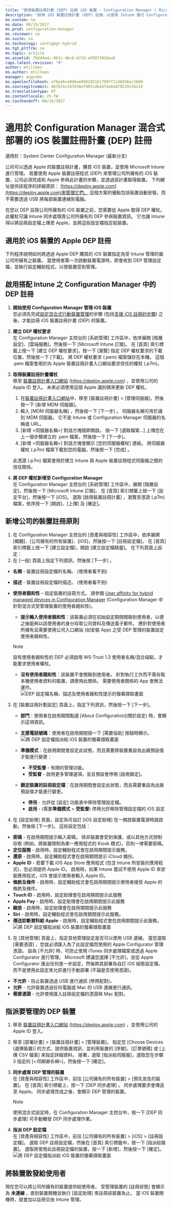 ```yaml
---
title: "使用裝置註冊計劃 (DEP) 註冊 iOS 裝置 - Configuration Manager | Microsoft Docs"
description: "啟用 iOS 裝置註冊計畫 (DEP) 註冊，以使用 Intune 進行 Configuration Manager 混合式部署。"
ms.custom: na
ms.date: 08/15/2017
ms.prod: configuration-manager
ms.reviewer: na
ms.suite: na
ms.technology: configmgr-hybrid
ms.tgt_pltfrm: na
ms.topic: article
ms.assetid: 78d44adc-9b1c-4bc6-b72d-e93873916ea6
caps.latest.revision: "9"
author: mtillman
ms.author: mtillman
manager: angrobe
ms.openlocfilehash: e76e46ce0d6ee0582d5161709ff114b936ac5660
ms.sourcegitcommit: db7b7ec347638efd05cdba474e8a8f8535516116
ms.translationtype: HT
ms.contentlocale: zh-TW
ms.lasthandoff: 08/16/2017
---
```

# <a name="ios-device-enrollment-program-dep-enrollment-for-hybrid-deployments-with-configuration-manager"></a>適用於 Configuration Manager 混合式部署的 iOS 裝置註冊計畫 (DEP) 註冊

適用於：System Center Configuration Manager (最新分支)

公司可以透過 Apple 的裝置註冊計畫，購買 iOS 裝置，並使用 Microsoft Intune 進行管理。 若要使用 Apple 裝置註冊程式 (DEP) 來管理公司所擁有的 iOS 裝置，公司必須完成和 Apple 參與此計畫的步驟，並透過該計畫取得裝置。 下列網址提供該程序的詳細資訊：  [https://deploy.apple.com](https://deploy.apple.com)來管理它們。 這個方案的優點包括裝置自動安裝，而不需要透過 USB 將每部裝置連線到電腦。  

 在您以 DEP 註冊公司所擁有的 iOS 裝置之前，您需要從 Apple 取得 DEP 權杖。 此權杖可讓 Intune 同步處理貴公司所擁有的 DEP 參與裝置資訊。 它也讓 Intune 得以將註冊設定檔上傳至 Apple，並將這些設定檔指定給裝置。  

## <a name="apple-dep-enrollment-for-ios-devices"></a>適用於 iOS 裝置的 Apple DEP 註冊  
 下列程序說明如何將透過 Apple DEP 購買的 iOS 裝置指定為受 Intune 管理的屬公司所擁有之裝置。 當使用者第一次啟動裝置電源時，即會收到 DEP 管理設定檔，並執行設定輔助程式，以使裝置受到管理。  

##  <a name="enable-dep-enrollment-in-configuration-manager-with-intune"></a>啟用搭配 Intune 之 Configuration Manager 中的 DEP 註冊  

1.  **開始使用 Configuration Manager 管理 iOS 裝置**   
    您必須先完成[設定混合式行動裝置管理](../../mdm/deploy-use/setup-hybrid-mdm.md)的步驟 (包括[支援 iOS 註冊的步驟](../deploy-use/enroll-hybrid-ios-mac.md)) 之後，才能註冊 iOS 裝置註冊計畫 (DEP) 的裝置。
2.  **建立 DEP 權杖要求**   
    在 Configuration Manager 主控台的 [系統管理] 工作區中，依序展開 [階層設定]、[雲端服務]，然後按一下 [Microsoft Intune 訂閱]。 在 [首頁] 索引標籤上按一下 [建立 DEP 權杖要求]，按一下 [瀏覽] 指定 DEP 權杖要求的下載位置，然後按一下 [下載]。 將 DEP 權杖要求 (.pem) 檔案儲存在本機。 這個 .pem 檔案會用於向 Apple 裝置註冊計畫入口網站要求信任的權杖 (.p7m)。  
3.  **取得裝置註冊計畫權杖**   
    移至 [裝置註冊計畫入口網站](https://deploy.apple.com) (https://deploy.apple.com) ，並使用公司的 Apple ID 登入。 未來必須使用這個 Apple 識別碼來更新 DEP 權杖。  
    1.  在[裝置註冊計畫入口網站](https://deploy.apple.com)中，移至 [裝置註冊計畫] > [管理伺服器]，然後按一下 [新增 MDM 伺服器]。  
    2.  輸入 [MDM 伺服器名稱] ，然後按一下 [下一步] 。 伺服器名稱可用於識別 MDM 伺服器。 它不是 Intune 或 Configuration Manager 伺服器的名稱或 URL。  
    3.  [新增 <伺服器名稱\>] 對話方塊隨即開啟。 按一下 [選取檔案...]  上傳您在上一個步驟建立的 .pem 檔案，然後按一下 [下一步]。  
    4.  [新增 <伺服器名稱\>] 對話方塊會顯示 [您的伺服器權杖] 連結。 將伺服器權杖 (.p7m) 檔案下載到您的電腦，然後按一下 [完成] 。  

     此憑證 (.p7m) 檔案會用於建立 Intune 與 Apple 裝置註冊程式伺服器之間的信任關係。  
4.  **將 DEP 權杖新增至 Configuration Manager**   
    在 Configuration Manager 主控台的 [系統管理] 工作區中，展開 [階層設定]，然後按一下 [Microsoft Intune 訂閱]。 在 [首頁] 索引標籤上按一下 [設定平台]，然後按一下 [iOS]。 選取 [啟用裝置註冊計畫] ，瀏覽至憑證 (.p7m) 檔案，依序按一下 [開啟]、[上傳] 及 [確定]。  

## <a name="add-a-corporate-device-enrollment-policy"></a>新增公司的裝置註冊原則  

1. 在 Configuration Manager 主控台的 [資產與相容性] 工作區中，依序展開 [概觀]、[公司擁有的所有裝置]、[iOS]，然後按一下 [註冊設定檔]。 在 [首頁] 索引標籤上按一下 [建立設定檔]，開啟 [建立設定檔精靈]。 在下列頁面上設定：  
2. 在 [一般]  頁面上指定下列資訊，然後按 [下一步] 。  
  -   **名稱** - 裝置註冊設定檔的名稱。 (使用者看不到)  
  -   **描述** - 裝置註冊設定檔的描述。 (使用者看不到)  
  -   **使用者親和性** – 指定裝置的註冊方式。 請參閱 [User affinity for hybrid managed devices in Configuration Manager](../../mdm/deploy-use/user-affinity-for-hybrid-managed-devices.md) (Configuration Manager 中針對混合式受管理裝置的使用者親和性)。  

      -  **提示輸入使用者親和性**：該裝置必須在初始設定期間關聯到使用者，以便之後能夠以該使用者的身分存取公司資料及傳送電子郵件。  應針對使用者所擁有且需要使用公司入口網站 (如安裝 App) 之受 DEP 管理的裝置設定使用者親和性。  
      > [!NOTE]
      > 設有使用者親和性的 DEP 必須啟用 WS-Trust 1.3 使用者名稱/混合端點，才能要求使用者權杖。

      -   **沒有使用者親和性**：該裝置不會關聯到使用者。 針對執行工作而不需存取本機使用者資料的裝置，請使用此關係。 需要使用者關係的 App 會無法運作。  
    ![DEP 設定檔名稱、描述及使用者親和性提示的螢幕擷取畫面](../media/dep-general.png)

3. 在 [裝置註冊計劃設定] 頁面上，指定下列資訊，然後按一下 [下一步]。  
    -   **部門**：使用者在啟用期間點選 [About Configuration]\(關於設定) 時，會顯示這項資訊。  
    -   **支援電話號碼**：使用者在啟用期間按一下 [需要協助] 按鈕時顯示。
       ![將 DEP 設定檔指派給 iOS 裝置的螢幕擷取畫面](../media/dep-settings.png)

    - **準備模式**：在啟用期間會設定此狀態，而且需要將裝置重設為出廠預設值才能進行變更︰  
        -   **不受監督** - 有限的管理功能。  
        -   **受監督** - 啟用更多管理選項，並且預設會停用 [啟用鎖定]。  
    - **鎖定裝置的註冊設定檔**：在啟用期間會設定此狀態，而且需要重設為出廠預設值才能進行變更。  
      -   **停用** - 允許從 [設定] 功能表中移除管理設定檔。  
      -   **啟用** - (需要**準備模式** = **受監督**) 停用允許移除管理設定檔的 iOS 設定  

4.  在 [設定助理] 頁面，設定為可自訂 [iOS 設定助理] 在一開啟裝置電源時就啟動，然後按 [下一步]。 這些設定包括：  
  -   **密碼** - 在啟用期間提示輸入密碼。 除非裝置會受到保護，或以其他方式控制存取 (例如，將裝置限制為單一應用程式的 Kiosk 模式)，否則一律需要密碼。  
  -   **定位服務** - 啟用時，設定輔助程式會在啟用期間提示服務。  
  -   **還原** - 啟用時，設定輔助程式會在啟用期間提示 iCloud 備份。  
  -   **Apple ID** - 若要下載 iOS App Store 應用程式 (包含 Intune 所安裝的應用程式)，您必須提供 Apple ID。 啟用時，如果 Intune 嘗試不使用 Apple ID 來安裝應用程式，iOS 會提示使用者輸入 Apple ID。  
  -   **條款及條件** - 啟用時，設定輔助程式會在啟用期間提示使用者接受 Apple 的條款及條件。  
  -   **Touch ID** - 啟用時，設定助理會在啟用期間提示此服務
  -   **Apple Pay** - 啟用時，設定助理會在啟用期間提示此服務
  -   **縮放** - 啟用時，設定助理會在啟用期間提示此服務
  -   **Siri** - 啟用時，設定輔助程式會在啟用期間提示此服務。  
  -   **傳送診斷資料給 Apple** - 啟用時，設定輔助程式會在啟用期間提示此服務。  
    ![將 DEP 設定檔指派給 iOS 裝置的螢幕擷取畫面](../media/dep-setup-assistant.png)
5.  在 [其他管理] 頁面上，指定其他管理設定是否可以使用 USB 連線。 當您選取 [需要憑證] ，您就必須匯入為了此設定檔而使用的 Apple Configurator 管理憑證。  設為 [不允許] 時，可防止使用 iTunes 同步處理檔案或透過 Apple Configurator 進行管理。 Microsoft 建議您選擇 [不允許]，並從 Apple Configurator 匯出任何進一步設定，然後將其部署為自訂 iOS 組態設定檔，而不是使用此設定來允許進行手動部署 (不論是否使用憑證)。  

  -   **不允許** - 防止裝置透過 USB 進行通訊 (停用配對)。  
  -   **允許** - 允許裝置透過任何電腦或 Mac 的 USB 連線進行通訊。  
  -   **需要憑證** - 允許使用匯入註冊設定檔的憑證與 Mac 配對。  

## <a name="assign-dep-devices-for-management"></a>指派要管理的 DEP 裝置

1. 移至 [裝置註冊計畫入口網站](https://deploy.apple.com) (https://deploy.apple.com) ，並使用公司的 Apple ID 登入。
2. 移至 [部署計畫] > [裝置註冊計畫] > [管理裝置]。 指定您 [Choose Devices (選擇裝置)] 的方式、提供裝置資訊，並利用裝置的 [序號]、[訂單號碼] 或 [上傳 CSV 檔案] 來指定詳細資料。 接著，選取 [指派給伺服器]，選取您在步驟 3 指定的 [<*伺服器名稱*>]，然後按一下 [確定]。  

3.  **同步處理 DEP 管理的裝置**   
    在 [資產與相容性] 工作區中，前往 [公司擁有的所有裝置] > [預先宣告的裝置]。 在 [首頁] 索引標籤上，按一下 [DEP 同步處理] 。 同步處理要求會傳送至 Apple。 同步處理完成之後，會顯示 DEP 管理的裝置。

    > [!NOTE]
    > 使用混合式設定時，在 Configuration Manager 主控台中，按一下 [DEP 同步處理] 可手動觸發 DEP 同步處理作業。

4.  **指派 DEP 設定檔**<br>在 [資產與相容性] 工作區中，前往 [公司擁有的所有裝置] > [iOS] > [註冊設定檔]。 選取 DEP 註冊設定檔，然後在 [首頁] 索引標籤中，按一下 [指派給裝置]。 選取將使用此註冊設定檔的裝置，按一下 [新增]，然後按一下 [確定]。   
     ![將 DEP 設定檔指派給 iOS 裝置的螢幕擷取畫面](../media/dep-assign-profile.png)

## <a name="distribute-devices-to-users"></a>將裝置散發給使用者
現在您可以將公司所擁有的裝置提供給使用者。 受管理裝置的 [註冊狀態]  會顯示為 **未連線** ，直到裝置開機並執行 [設定助理] 來註冊該裝置為止。 當 iOS 裝置開機時，就會加以註冊交由 Intune 管理。
